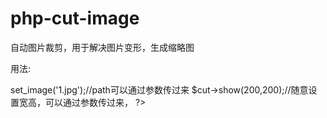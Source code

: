 php-cut-image
=============

自动图片裁剪，用于解决图片变形，生成缩略图

用法:

<?php

$cut = new ImageCut();

$cut->set_image('1.jpg');//path可以通过参数传过来

$cut->show(200,200);//随意设置宽高，可以通过参数传过来，

?>
